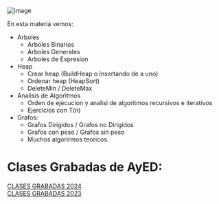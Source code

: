 ![image](https://github.com/Giancardonee/AyED/assets/114377978/0b53ff25-0ae4-4d8d-856f-817f9271d692)



En esta materia vemos:  
 - Arboles 
    - Arboles Binarios
    - Arboles Generales
    - Arboles de Expresion
  - Heap 
      - Crear heap (BuildHeap o Insertando de a uno)
      - Ordenar heap (HeapSort)
      - DeleteMin / DeleteMax
  - Analisis de Algoritmos
      - Orden de ejecucion y analisi de algoritmos recursivos e iterativos
      - Ejercicios con T(n)
  - Grafos:
      - Grafos Dirigidos / Grafos no Dirigidos
      - Grafos con peso / Grafos sin peso
      - Muchos algorirmos teoricos.   

# Clases Grabadas de AyED: 
[CLASES GRABADAS 2024](https://docs.google.com/document/d/1P5y7A4O-VSq9cb6Krc7ahAxZ-AsdwCw3/edit)  
[CLASES GRABADAS 2023](https://docs.google.com/document/d/1KbsWewnOF-8gymmOr1F3S94ANO8lf0M3/edit)
